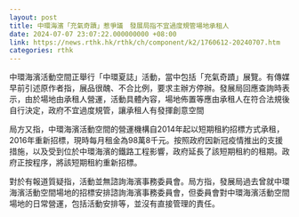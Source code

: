 ```yaml
---
layout: post
title: 中環海濱「充氣奇蹟」惹爭議　發展局指不宜過度規管場地承租人
date: 2024-07-07 23:07:22.000000000 +08:00
link: https://news.rthk.hk/rthk/ch/component/k2/1760612-20240707.htm
categories: rthk
---
```


中環海濱活動空間正舉行「中環夏誌」活動，當中包括「充氣奇蹟」展覽。有傳媒早前引述原作者指，展品很醜、不合比例，要求主辦方停辦。發展局回應查詢時表示，由於場地由承租人營運，活動具體內容，場地佈置等應由承租人在符合法規後自行決定，政府不宜過度規管，讓承租人有發揮創意空間

局方又指，中環海濱活動空間的營運機構自2014年起以短期租約招標方式承租，2016年重新招標，現時每月租金為98萬8千元。按照政府因新冠疫情推出的支援措施，以及受到位於中環海濱的鐵路工程影響，政府延長了該短期租約的租期。政府正按程序，將該短期租約重新招標。

對於有報道質疑指，活動並無諮詢海濱事務委員會。局方指，發展局過去曾就中環海濱活動空間場地的招標安排諮詢海濱事務委員會，但委員會對中環海濱活動空間場地的日常營運，包括活動安排等，並沒有直接管理的責任。
